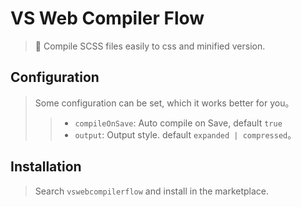 # VS Web Compiler Flow
> 💠 Compile SCSS files easily to css and minified version.

## Configuration
> Some configuration can be set, which it works better for you。
>> - `compileOnSave`: Auto compile on Save, default `true`
>> - `output`: Output style. default `expanded | compressed`。 

## Installation
> Search `vswebcompilerflow` and install in the marketplace.